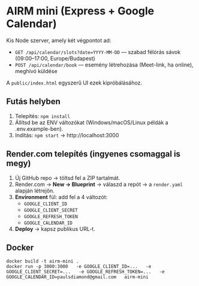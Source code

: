 
# AIRM mini (Express + Google Calendar)

Kis Node szerver, amely két végpontot ad:
- `GET /api/calendar/slots?date=YYYY-MM-DD` — szabad félórás sávok (09:00–17:00, Europe/Budapest)
- `POST /api/calendar/book` — esemény létrehozása (Meet-link, ha online), meghívó küldése

A `public/index.html` egyszerű UI ezek kipróbálásához.

## Futás helyben
1. Telepítés: `npm install`
2. Állítsd be az ENV változókat (Windows/macOS/Linux példák a .env.example-ben).
3. Indítás: `npm start` → http://localhost:3000

## Render.com telepítés (ingyenes csomaggal is megy)
1. Új GitHub repo → töltsd fel a ZIP tartalmát.
2. Render.com → **New → Blueprint** → válaszd a repót → a `render.yaml` alapján létrejön.
3. **Environment** fül: add fel a 4 változót:
   - `GOOGLE_CLIENT_ID`
   - `GOOGLE_CLIENT_SECRET`
   - `GOOGLE_REFRESH_TOKEN`
   - `GOOGLE_CALENDAR_ID`
4. **Deploy** → kapsz publikus URL-t.

## Docker
```
docker build -t airm-mini .
docker run -p 3000:3000   -e GOOGLE_CLIENT_ID=...   -e GOOGLE_CLIENT_SECRET=...   -e GOOGLE_REFRESH_TOKEN=...   -e GOOGLE_CALENDAR_ID=paulsdiamond@gmail.com   airm-mini
```
